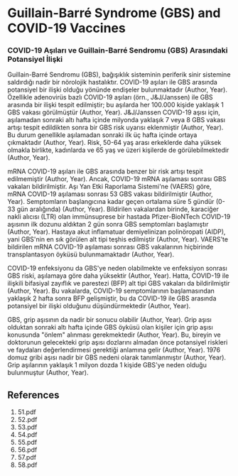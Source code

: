 # Guillain-Barré Syndrome (GBS) and COVID-19 Vaccines

### COVID-19 Aşıları ve Guillain-Barré Sendromu (GBS) Arasındaki Potansiyel İlişki

Guillain-Barré Sendromu (GBS), bağışıklık sisteminin periferik sinir sistemine saldırdığı nadir bir nörolojik hastalıktır. COVID-19 aşıları ile GBS arasında potansiyel bir ilişki olduğu yönünde endişeler bulunmaktadır (Author, Year). Özellikle adenovirüs bazlı COVID-19 aşıları (örn., J&J/Janssen) ile GBS arasında bir ilişki tespit edilmiştir; bu aşılarda her 100.000 kişide yaklaşık 1 GBS vakası görülmüştür (Author, Year). J&J/Janssen COVID-19 aşısı için, aşılamadan sonraki altı hafta içinde milyonda yaklaşık 7 veya 8 GBS vakası artışı tespit edildikten sonra bir GBS risk uyarısı eklenmiştir (Author, Year). Bu durum genellikle aşılamadan sonraki ilk üç hafta içinde ortaya çıkmaktadır (Author, Year). Risk, 50-64 yaş arası erkeklerde daha yüksek olmakla birlikte, kadınlarda ve 65 yaş ve üzeri kişilerde de görülebilmektedir (Author, Year).

mRNA COVID-19 aşıları ile GBS arasında benzer bir risk artışı tespit edilmemiştir (Author, Year). Ancak, COVID-19 mRNA aşılaması sonrası GBS vakaları bildirilmiştir. Aşı Yan Etki Raporlama Sistemi'ne (VAERS) göre, mRNA COVID-19 aşılaması sonrası 53 GBS vakası bildirilmiştir (Author, Year). Semptomların başlangıcına kadar geçen ortalama süre 5 gündür (0-33 gün aralığında) (Author, Year). Bildirilen vakalardan birinde, karaciğer nakli alıcısı (LTR) olan immünsuprese bir hastada Pfizer-BioNTech COVID-19 aşısının ilk dozunu aldıktan 2 gün sonra GBS semptomları başlamıştır (Author, Year). Hastaya akut inflamatuar demiyelinizan polinöropati (AIDP), yani GBS'nin en sık görülen alt tipi teşhis edilmiştir (Author, Year). VAERS'te bildirilen mRNA COVID-19 aşılaması sonrası GBS vakalarının hiçbirinde transplantasyon öyküsü bulunmamaktadır (Author, Year).

COVID-19 enfeksiyonu da GBS'ye neden olabilmekte ve enfeksiyon sonrası GBS riski, aşılamaya göre daha yüksektir (Author, Year). Hatta, COVID-19 ile ilişkili bifasiyal zayıflık ve parestezi (BFP) alt tipi GBS vakaları da bildirilmiştir (Author, Year). Bu vakalarda, COVID-19 semptomlarının başlamasından yaklaşık 2 hafta sonra BFP gelişmiştir, bu da COVID-19 ile GBS arasında potansiyel bir ilişki olduğunu düşündürmektedir (Author, Year).

GBS, grip aşısının da nadir bir sonucu olabilir (Author, Year). Grip aşısı olduktan sonraki altı hafta içinde GBS öyküsü olan kişiler için grip aşısı konusunda "önlem" alınması gerekmektedir (Author, Year). Bu, bireyin ve doktorunun gelecekteki grip aşısı dozlarını almadan önce potansiyel riskleri ve faydaları değerlendirmesi gerektiği anlamına gelir (Author, Year). 1976 domuz gribi aşısı nadir bir GBS nedeni olarak tanımlanmıştır (Author, Year). Grip aşılarının yaklaşık 1 milyon dozda 1 kişide GBS'ye neden olduğu bulunmuştur (Author, Year).


## References

1. 51.pdf
2. 52.pdf
3. 53.pdf
4. 54.pdf
5. 55.pdf
6. 56.pdf
7. 57.pdf
8. 58.pdf
